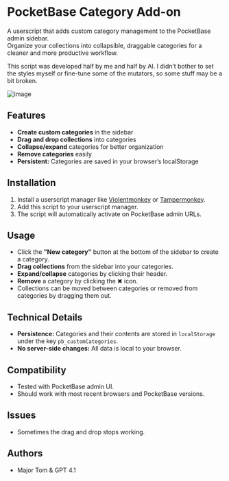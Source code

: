 # PocketBase Category Add-on

A userscript that adds custom category management to the PocketBase admin sidebar.  
Organize your collections into collapsible, draggable categories for a cleaner and more productive workflow.

This script was developed half by me and half by AI. I didn’t bother to set the styles myself or fine-tune some of the mutators, so some stuff may be a bit broken.

![image](https://github.com/user-attachments/assets/4c486060-049d-4cfe-a157-9db2be1d85b0)

## Features

- **Create custom categories** in the sidebar
- **Drag and drop collections** into categories
- **Collapse/expand** categories for better organization
- **Remove categories** easily
- **Persistent:** Categories are saved in your browser’s localStorage

## Installation

1. Install a userscript manager like [Violentmonkey](https://violentmonkey.github.io/) or [Tampermonkey](https://www.tampermonkey.net/).
2. Add this script to your userscript manager.
3. The script will automatically activate on PocketBase admin URLs.

## Usage

- Click the **"New category"** button at the bottom of the sidebar to create a category.
- **Drag collections** from the sidebar into your categories.
- **Expand/collapse** categories by clicking their header.
- **Remove** a category by clicking the ✖ icon.
- Collections can be moved between categories or removed from categories by dragging them out.

## Technical Details

- **Persistence:** Categories and their contents are stored in `localStorage` under the key `pb_customCategories`.
- **No server-side changes:** All data is local to your browser.

## Compatibility

- Tested with PocketBase admin UI.
- Should work with most recent browsers and PocketBase versions.

## Issues

- Sometimes the drag and drop stops working.

## Authors

- Major Tom & GPT 4.1
